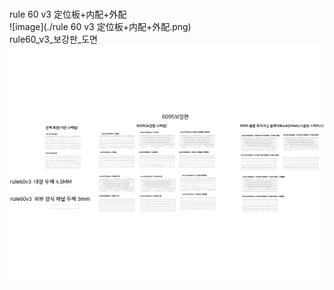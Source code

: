 <br/>rule 60 v3 定位板+内配+外配<br/>![image](./rule 60 v3 定位板+内配+外配.png)<br/>rule60_v3_보강판_도면<br/>![image](./rule60_v3_보강판_도면.png)